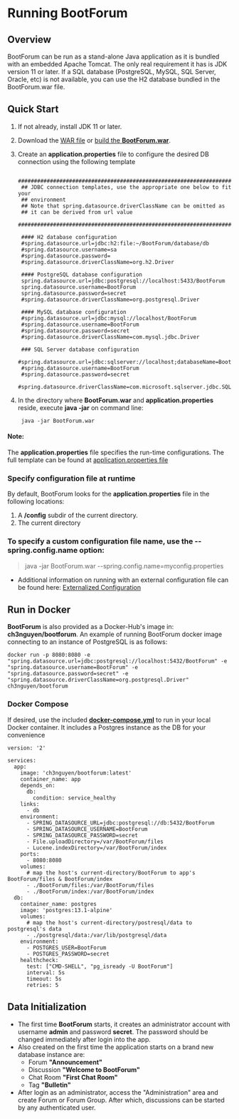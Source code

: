 # Running BootForum

## Overview
BootForum can be run as a stand-alone Java application as it is bundled with an embedded Apache Tomcat. The only real requirement it has is JDK version 11 or later. If a SQL database (PostgreSQL, MySQL, SQL Server, Oracle, etc) is not available, you can use the H2 database bundled in the BootForum.war file.

## Quick Start
1. If not already, install JDK 11 or later.
2. Download the [WAR file](https://github.com/chipolaris/BootForum/releases/download/v.0.04/BootForum-0.0.4-SNAPSHOT.war "Latest Release") or [build the **BootForum.war**](Building.md).
3. Create an **application.properties** file to configure the desired DB connection using the following template 
	
		################################################################################
		## JDBC connection templates, use the appropriate one below to fit your 
		## environment
		## Note that spring.datasource.driverClassName can be omitted as 
		## it can be derived from url value
		################################################################################
		
		#### H2 database configuration
		#spring.datasource.url=jdbc:h2:file:~/BootForum/database/db
		#spring.datasource.username=sa
		#spring.datasource.password=
		#spring.datasource.driverClassName=org.h2.Driver
		
		#### PostgreSQL database configuration
		spring.datasource.url=jdbc:postgresql://localhost:5433/BootForum
		spring.datasource.username=BootForum
		spring.datasource.password=secret
		#spring.datasource.driverClassName=org.postgresql.Driver
		
		#### MySQL database configuration
		#spring.datasource.url=jdbc:mysql://localhost/BootForum
		#spring.datasource.username=BootForum
		#spring.datasource.password=secret
		#spring.datasource.driverClassName=com.mysql.jdbc.Driver
		
		### SQL Server database configuration
		#spring.datasource.url=jdbc:sqlserver://localhost;databaseName=BootForum
		#spring.datasource.username=BootForum
		#spring.datasource.password=secret
		#spring.datasource.driverClassName=com.microsoft.sqlserver.jdbc.SQLServerDriver
		
4. In the directory where **BootForum.war** and **application.properties** reside, execute **java -jar** on command line:

		java -jar BootForum.war

#### Note:
The **application.properties** file specifies the run-time configurations. The full template can be found at [application.properties file](./src/main/resources/application.properties)
### Specify configuration file at runtime
By default, BootForum looks for the **application.properties** file in the following locations: 
1. A **/config** subdir of the current directory.
2. The current directory
### To specify a custom configuration file name, use the **--spring.config.name** option:
> java -jar BootForum.war --spring.config.name=myconfig.properties
* Additional information on running with an external configuration file can be found here:
[Externalized Configuration](https://docs.spring.io/spring-boot/docs/2.2.0.RELEASE/reference/html/spring-boot-features.html#boot-features-external-config-application-property-files "Externalized Configuration")

## Run in Docker
**BootForum** is also provided as a Docker-Hub's image in: **ch3nguyen/bootforum**. An example of running BootForum docker image connecting to an instance of PostgreSQL is as follows:

	docker run -p 8080:8080 -e "spring.datasource.url=jdbc:postgresql://localhost:5432/BootForum" -e "spring.datasource.username=BootForum" -e "spring.datasource.password=secret" -e "spring.datasource.driverClassName=org.postgresql.Driver" ch3nguyen/bootforum


### Docker Compose
If desired, use the included **[docker-compose.yml](./docker-compose.yml)** to run in your local Docker container. It includes a Postgres instance as the DB for your convenience  

	version: '2'
	
	services:
	  app:
	    image: 'ch3nguyen/bootforum:latest'
	    container_name: app
	    depends_on:
	      db:
	        condition: service_healthy 
	    links:
	      - db 
	    environment:
	      - SPRING_DATASOURCE_URL=jdbc:postgresql://db:5432/BootForum
	      - SPRING_DATASOURCE_USERNAME=BootForum
	      - SPRING_DATASOURCE_PASSWORD=secret
	      - File.uploadDirectory=/var/BootForum/files
	      - Lucene.indexDirectory=/var/BootForum/index
	    ports:
	      - 8080:8080
	    volumes:
	      # map the host's current-directory/BootForum to app's BootForum/files & BootForum/index 
	      - ./BootForum/files:/var/BootForum/files
	      - ./BootForum/index:/var/BootForum/index
	  db:
	    container_name: postgres
	    image: 'postgres:13.1-alpine'
	    volumes:
	      # map the host's current-directory/postresql/data to postgresql's data
	      - ./postgresql/data:/var/lib/postgresql/data
	    environment:
	      - POSTGRES_USER=BootForum
	      - POSTGRES_PASSWORD=secret
	    healthcheck:
	      test: ["CMD-SHELL", "pg_isready -U BootForum"]
	      interval: 5s
	      timeout: 5s
	      retries: 5
	
## Data Initialization
* The first time **BootForum** starts, it creates an administrator account with username **admin** and password **secret**. The password should be changed immediately after login into the app.
* Also created on the first time the application starts on a brand new database instance are: 
	* Forum **"Announcement"**  
	* Discussion **"Welcome to BootForum"**
	* Chat Room **"First Chat Room"**
	* Tag **"Bulletin"**
* After login as an administrator, access the "Administration" area and create Forum or Forum Group. After which, discussions can be started by any authenticated user.

